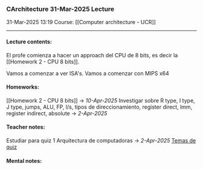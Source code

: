 ### CArchitecture 31-Mar-2025 Lecture

31-Mar-2025 13:19
Course: [[Computer architecture - UCR]]
___
#### **Lecture contents:**
El profe comienza a hacer un approach del CPU de 8 bits, es decir la [[Homework 2 - CPU 8 bits]].

Vamos a comenzar a ver ISA's. Vamos a comenzar con MIPS x64

#### **Homeworks:**
[[Homework 2 - CPU 8 bits]] -> _10-Apr-2025_ 
Investigar sobre R type, I type, J type, jumps, ALU, FP, l/s, tipos de direccionamiento, register direct, lmm, register indirect, absolute -> _2-Apr-2025_

#### **Teacher notes:**
Estudiar para quiz 1 Arquitectura de computadoras -> _2-Apr-2025_
[Temas de quiz](https://i.imgur.com/1zsSVcu.png)

#### **Mental notes:**
